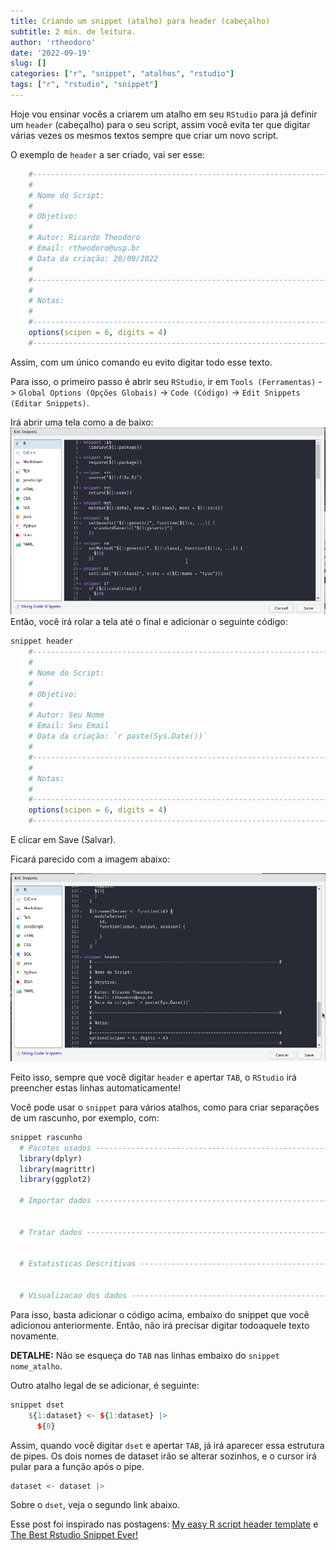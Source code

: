 ```yaml
---
title: Criando um snippet (atalho) para header (cabeçalho)
subtitle: 2 min. de leitura.
author: 'rtheodoro'
date: '2022-09-19'
slug: []
categories: ["r", "snippet", "atalhos", "rstudio"]
tags: ["r", "rstudio", "snippet"]
---
```


Hoje vou ensinar vocês a criarem um atalho em seu `RStudio` para já definir um `header` (cabeçalho) para o seu script, assim você evita ter que digitar várias vezes os mesmos textos sempre que criar um novo script.

O exemplo de `header` a ser criado, vai ser esse:

```r
	#--------------------------------------------------------------------------#
	#
	# Nome do Script: 
	#
	# Objetivo:
	#
	# Autor: Ricardo Theodoro
	# Email: rtheodoro@usp.br
	# Data da criação: 20/09/2022
	# 
	#--------------------------------------------------------------------------#
	#
	# Notas:
	#   
	#--------------------------------------------------------------------------#
	options(scipen = 6, digits = 4)
	#--------------------------------------------------------------------------#
```

Assim, com um único comando eu evito digitar todo esse texto.

Para isso, o primeiro passo é abrir seu `RStudio`, ir em `Tools (Ferramentas)` -> `Global Options (Opções Globais)` -> `Code (Código)` -> `Edit Snippets (Editar Snippets)`.


Irá abrir uma tela como a de baixo:
![](snippet_original.png)
Então, você irá rolar a tela até o final e adicionar o seguinte código:


```r
snippet header
	#--------------------------------------------------------------------------#
	#
	# Nome do Script: 
	#
	# Objetivo:
	#
	# Autor: Seu Nome
	# Email: Seu Email
	# Data da criação: `r paste(Sys.Date())`
	# 
	#--------------------------------------------------------------------------#
	#
	# Notas:
	#   
	#--------------------------------------------------------------------------#
	options(scipen = 6, digits = 4)
	#--------------------------------------------------------------------------#
```

E clicar em Save (Salvar).

Ficará parecido com a imagem abaixo:

![](snippet_editado.png)

Feito isso, sempre que você digitar `header` e apertar `TAB`, o `RStudio` irá preencher estas linhas automaticamente!

Você pode usar o `snippet` para vários atalhos, como para criar separações de um  rascunho, por exemplo, com:


```r
snippet rascunho
  # Pacotes usados ----------------------------------------------------------
  library(dplyr)
  library(magrittr)
  library(ggplot2)

  # Importar dados ----------------------------------------------------------


  # Tratar dados ------------------------------------------------------------


  # Estatisticas Descritivas ------------------------------------------------


  # Visualizacao dos dados --------------------------------------------------
```

Para isso, basta adicionar o código acima, embaixo do snippet que você adicionou anteriormente. Então, não irá precisar digitar  todoaquele texto novamente.

**DETALHE:** Não se esqueça do `TAB` nas linhas embaixo do `snippet nome_atalho`.

Outro atalho legal de se adicionar, é seguinte:


```r
snippet dset
	${1:dataset} <- ${1:dataset} |> 
	  ${0}
```

Assim, quando você digitar `dset` e apertar `TAB`, já irá aparecer essa estrutura de pipes. Os dois nomes de dataset irão se alterar sozinhos, e o cursor irá pular para a função após o pipe.


```r
dataset <- dataset |> 
```

Sobre o `dset`, veja o segundo link abaixo.

Esse post foi inspirado nas postagens: [My easy R script header template](https://timfarewell.co.uk/my-r-script-header-template/) e [The Best Rstudio Snippet Ever!](https://rtask.thinkr.fr/the-best-rstudio-snippet-ever/)

